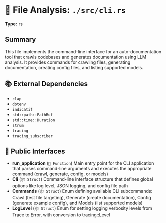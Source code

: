 # 📄 File Analysis: `./src/cli.rs`

**Type:** `rs`

## Summary
This file implements the command-line interface for an auto-documentation tool that crawls codebases and generates documentation using LLM analysis. It provides commands for crawling files, generating documentation, creating config files, and listing supported models.

## 📚 External Dependencies
- `clap`
- `dotenv`
- `indicatif`
- `std::path::PathBuf`
- `std::time::Duration`
- `strum`
- `tracing`
- `tracing_subscriber`

## 🔌 Public Interfaces
- **run_application** (`🔧 Function`)
  Main entry point for the CLI application that parses command-line arguments and executes the appropriate command (crawl, generate, config, or models)
- **Cli** (`📦 Struct`)
  Command-line interface structure that defines global options like log level, JSON logging, and config file path
- **Commands** (`📦 Struct`)
  Enum defining available CLI subcommands: Crawl (test file targeting), Generate (create documentation), Config (generate example config), and Models (list supported models)
- **LogLevel** (`📦 Struct`)
  Enum for setting logging verbosity levels from Trace to Error, with conversion to tracing::Level
